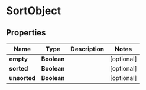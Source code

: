 

# SortObject


## Properties

| Name | Type | Description | Notes |
|------------ | ------------- | ------------- | -------------|
|**empty** | **Boolean** |  |  [optional] |
|**sorted** | **Boolean** |  |  [optional] |
|**unsorted** | **Boolean** |  |  [optional] |



